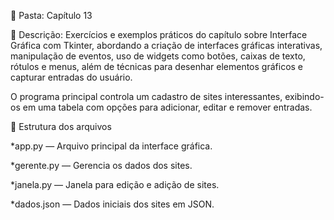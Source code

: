 📁 Pasta: Capítulo 13

📌 Descrição:
Exercícios e exemplos práticos do capítulo sobre Interface Gráfica com Tkinter, abordando a criação de interfaces gráficas interativas, manipulação de eventos, uso de widgets como botões, caixas de texto, rótulos e menus, além de técnicas para desenhar elementos gráficos e capturar entradas do usuário.

O programa principal controla um cadastro de sites interessantes, exibindo-os em uma tabela com opções para adicionar, editar e remover entradas.

📂 Estrutura dos arquivos

*app.py — Arquivo principal da interface gráfica.

*gerente.py — Gerencia os dados dos sites.

*janela.py — Janela para edição e adição de sites.

*dados.json — Dados iniciais dos sites em JSON.
